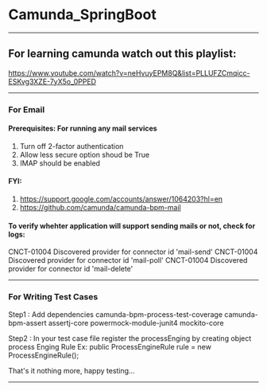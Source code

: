 # Camunda_SpringBoot
-----------------------------------------------------------------------------------

## For learning camunda watch out this playlist:

https://www.youtube.com/watch?v=neHvuyEPM8Q&list=PLLUFZCmqicc-ESKvg3XZE-7yX5o_0PPED

-----------------------------------------------------------------------------------

### For Email

#### Prerequisites: For running any mail services

1. Turn off 2-factor authentication
2. Allow less secure option shoud be True
3. IMAP should be enabled

#### FYI:

1. https://support.google.com/accounts/answer/1064203?hl=en
2. https://github.com/camunda/camunda-bpm-mail

#### To verify whehter application will support sending mails or not, check for logs:

CNCT-01004 Discovered provider for connector id 'mail-send' CNCT-01004 Discovered provider for connector id 'mail-poll'
CNCT-01004 Discovered provider for connector id 'mail-delete'

-----------------------------------------------------------------------------------

### For Writing Test Cases

Step1 : Add dependencies
<artifactId>camunda-bpm-process-test-coverage</artifactId>
<artifactId>camunda-bpm-assert</artifactId>
<artifactId>assertj-core</artifactId>
<artifactId>powermock-module-junit4</artifactId>
<artifactId>mockito-core</artifactId>

Step2 : In your test case file register the processEnging by creating object process Enging Rule Ex: public
ProcessEngineRule rule = new ProcessEngineRule();

That's it nothing more, happy testing...

-----------------------------------------------------------------------------------
